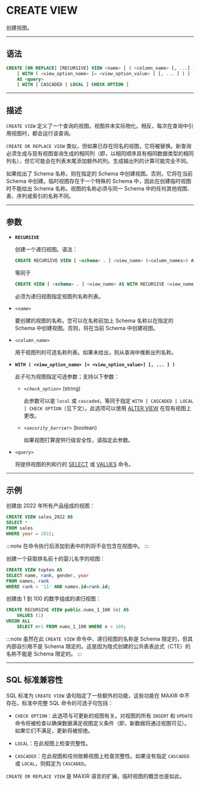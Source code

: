 CREATE VIEW
=====

创建视图。

---

语法
--------

```sql
CREATE [OR REPLACE] [RECURSIVE] VIEW <name> [ ( <column_name> [, ...] ) ]
    [ WITH ( <view_option_name> [= <view_option_value> ] [, ... ] ) ]
    AS <query>
    [ WITH [ CASCADED | LOCAL ] CHECK OPTION ]
```

---
描述
----------

`CREATE VIEW` 定义了一个查询的视图。视图并未实际物化。相反，每次在查询中引用视图时，都会运行该查询。

`CREATE OR REPLACE VIEW` 类似，但如果已存在同名的视图，它将被替换。新查询必须生成与现有视图查询生成的相同列（即，以相同顺序具有相同数据类型的相同列名），但它可能会在列表末尾添加额外的列。生成输出列的计算可能完全不同。

如果给出了 Schema 名称，则在指定的 Schema 中创建视图。否则，它将在当前 Schema 中创建。临时视图存在于一个特殊的 Schema 中，因此在创建临时视图时不能给出 Schema 名称。视图的名称必须与同一 Schema 中的任何其他视图、表、序列或索引的名称不同。


---

参数
----------


- **`RECURSIVE`**

    创建一个递归视图。语法：

    ```sql
    CREATE RECURSIVE VIEW [ <schema> . ] <view_name> (<column_names>) AS SELECT <...>;
    ```

    等同于

    ```sql
    CREATE VIEW [ <schema> . ] <view_name> AS WITH RECURSIVE <view_name> (<column_names>) AS (SELECT <...>) SELECT <column_names> FROM <view_name>;
    ```

    必须为递归视图指定视图列名称列表。

- *`<name>`*

    要创建的视图的名称。您可以在名称前加上 Schema 名称以在指定的 Schema 中创建视图。否则，将在当前 Schema 中创建视图。

- *`<column_name>`*

    用于视图列的可选名称列表。如果未给出，则从查询中推断出列名称。


- **`WITH ( <view_option_name> [= <view_option_value>] [, ... ] )`**

    此子句为视图指定可选参数；支持以下参数：

    - *`<check_option>`* (string)

        此参数可以是 `local` 或 `cascaded`，等同于指定 `WITH [ CASCADED | LOCAL ] CHECK OPTION`（见下文）。此选项可以使用 [ALTER VIEW](alter-view.md) 在现有视图上更改。

    - *`<security_barrier>`* (boolean)

        如果视图打算提供行级安全性，请指定此参数。

- *`<query>`*

    将提供视图的列和行的 [SELECT](select.md) 或 [VALUES](values.md) 命令。


---


示例
--------

创建由 2022 年所有产品组成的视图：

```sql
CREATE VIEW sales_2022 AS
SELECT * 
FROM sales 
WHERE year = 2022;
```

:::note
 在命令执行后添加到表中的列将不会包含在视图中。
:::

创建一个获取排名前十的婴儿名字的视图：

```sql
CREATE VIEW topten AS 
SELECT name, rank, gender, year 
FROM names, rank 
WHERE rank < '11' AND names.id=rank.id;
```

创建由 1 到 100 的数字组成的递归视图：

```sql
CREATE RECURSIVE VIEW public.nums_1_100 (n) AS
    VALUES (1)
UNION ALL
    SELECT n+1 FROM nums_1_100 WHERE n < 100;
```

:::note
虽然在此 `CREATE VIEW` 命令中，递归视图的名称是 Schema 限定的，但其内部自引用不是 Schema 限定的。这是因为隐式创建的公共表表达式（CTE）的名称不能是 Schema 限定的。
:::


---

SQL 标准兼容性
-------------

SQL 标准为 `CREATE VIEW` 语句指定了一些额外的功能，这些功能在 MAXIR 中不存在。标准中完整 SQL 命令的可选子句包括：

- `CHECK OPTION`：此选项与可更新的视图有关。对视图的所有 `INSERT` 和 `UPDATE` 命令将被检查以确保数据满足视图定义条件（即，新数据将通过视图可见）。如果它们不满足，更新将被拒绝。

- `LOCAL`：在此视图上检查完整性。

- `CASCADED`：在此视图和任何依赖视图上检查完整性。如果没有指定 `CASCADED` 或 `LOCAL`，则假定为 `CASCADED`。

`CREATE OR REPLACE VIEW` 是 MAXIR 语言的扩展。临时视图的概念也是如此。
